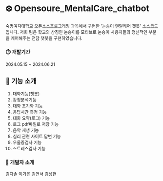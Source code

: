 # ❄️ Opensoure_MentalCare_chatbot 
숙명여자대학교 오픈소스프로그래밍 과목에서 구현한 '눈송이 멘탈케어 챗봇' 소스코드입니다. 저희 팀은 학교의 상징인 눈송이를 모티브로 눈송이 사용자들의 정신적인 부분을 케어해주는 전담 챗봇을 구현하였습니다. 

### ⏱️ 개발기간
2024.05.15 ~ 2024.06.21

## 🩵 기능 소개
1. 대화기능(챗봇)
2. 감정분석기능
3. 대화 초기화 기능
4. 응답시간 측정 기능
5. 대화 요약(로그) 기능
6. 로그 pdf파일로 저장 기능
7. 음악 재생 기능
8. 심리 관련 사이트 답변 기능
9. 우울증검사 기능
10. 스트레스검사 기능

### 🩵 개발자 소개
김다솔
이가은
김연서
김성현

